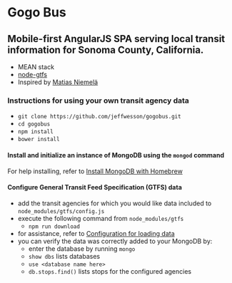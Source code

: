 # Gogo Bus

## Mobile-first AngularJS SPA serving local transit information for Sonoma County, California.

- MEAN stack
- [node-gtfs](https://github.com/brendannee/node-gtfs)
- Inspired by [Matias Niemelä](https://github.com/matsko)

### Instructions for using your own transit agency data

- `git clone https://github.com/jeffwesson/gogobus.git`
- `cd gogobus`
- `npm install`
- `bower install`

#### Install and initialize an instance of MongoDB using the `mongod` command

For help installing, refer to [Install MongoDB with Homebrew](http://docs.mongodb.org/manual/tutorial/install-mongodb-on-os-x/#install-mongodb-with-homebrew)

#### Configure General Transit Feed Specification (GTFS) data

  - add the transit agencies for which you would like data included to `node_modules/gtfs/config.js`
  - execute the following command from `node_modules/gtfs`
    - `npm run download`
  - for assistance, refer to [Configuration for loading data](https://github.com/brendannee/node-gtfs#configuration-for-loading-data)
  - you can verify the data was correctly added to your MongoDB by:
    - enter the database by running `mongo`
    - `show dbs` lists databases
    - `use <database name here>`
    - `db.stops.find()` lists stops for the configured agencies